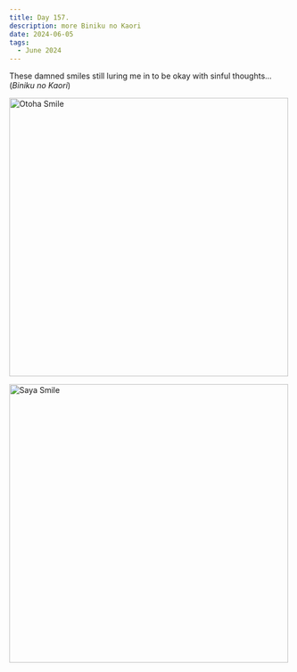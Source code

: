 ```yaml
---
title: Day 157.
description: more Biniku no Kaori
date: 2024-06-05
tags: 
  - June 2024
---
```


These damned smiles still luring me in to be okay with sinful thoughts... (*Biniku no Kaori*)

<a href="https://imgur.com/bcR4dwe"><img src="https://i.imgur.com/bcR4dwe.png" title="Otoha Smile" width="500px" alt="Otoha Smile"/></a>

<a href="https://imgur.com/goqDabC"><img src="https://i.imgur.com/goqDabC.png" title="Saya Smile" width="500px" alt="Saya Smile"/></a>

